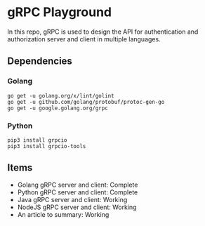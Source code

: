 # gRPC Playground

In this repo, gRPC is used to design the API for authentication and authorization server and client in multiple languages.

## Dependencies

### Golang
```
go get -u golang.org/x/lint/golint
go get -u github.com/golang/protobuf/protoc-gen-go
go get -u google.golang.org/grpc
```

### Python
```
pip3 install grpcio
pip3 install grpcio-tools
```

## Items
- Golang gRPC server and client: Complete
- Python gRPC server and client: Complete
- Java gRPC server and client: Working
- NodeJS gRPC server and client: Working
- An article to summary: Working
